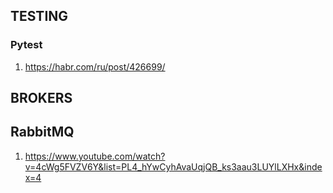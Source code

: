 ## TESTING

### Pytest
1. https://habr.com/ru/post/426699/


## BROKERS

## RabbitMQ
1. https://www.youtube.com/watch?v=4cWg5FVZV6Y&list=PL4_hYwCyhAvaUqjQB_ks3aau3LUYlLXHx&index=4
